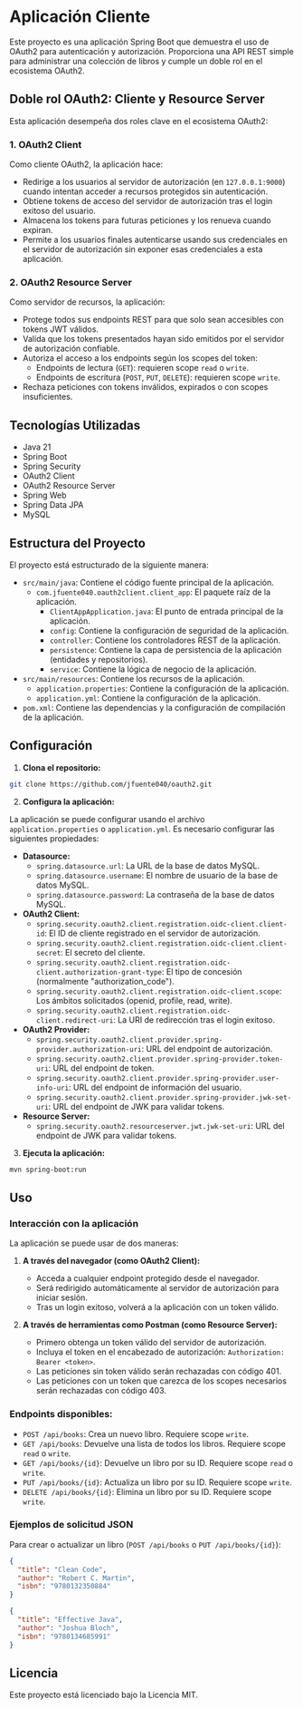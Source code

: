 # Aplicación Cliente

Este proyecto es una aplicación Spring Boot que demuestra el uso de OAuth2 para autenticación y autorización. Proporciona una API REST simple para administrar una colección de libros y cumple un doble rol en el ecosistema OAuth2.

## Doble rol OAuth2: Cliente y Resource Server

Esta aplicación desempeña dos roles clave en el ecosistema OAuth2:

### 1. OAuth2 Client
Como cliente OAuth2, la aplicación hace:
- Redirige a los usuarios al servidor de autorización (en `127.0.0.1:9000`) cuando intentan acceder a recursos protegidos sin autenticación.
- Obtiene tokens de acceso del servidor de autorización tras el login exitoso del usuario.
- Almacena los tokens para futuras peticiones y los renueva cuando expiran.
- Permite a los usuarios finales autenticarse usando sus credenciales en el servidor de autorización sin exponer esas credenciales a esta aplicación.

### 2. OAuth2 Resource Server
Como servidor de recursos, la aplicación:
- Protege todos sus endpoints REST para que solo sean accesibles con tokens JWT válidos.
- Valida que los tokens presentados hayan sido emitidos por el servidor de autorización confiable.
- Autoriza el acceso a los endpoints según los scopes del token:
  - Endpoints de lectura (`GET`): requieren scope `read` o `write`.
  - Endpoints de escritura (`POST`, `PUT`, `DELETE`): requieren scope `write`.
- Rechaza peticiones con tokens inválidos, expirados o con scopes insuficientes.

## Tecnologías Utilizadas

* Java 21
* Spring Boot
* Spring Security
* OAuth2 Client
* OAuth2 Resource Server
* Spring Web
* Spring Data JPA
* MySQL

## Estructura del Proyecto

El proyecto está estructurado de la siguiente manera:

* `src/main/java`: Contiene el código fuente principal de la aplicación.
    * `com.jfuente040.oauth2client.client_app`: El paquete raíz de la aplicación.
        * `ClientAppApplication.java`: El punto de entrada principal de la aplicación.
        * `config`: Contiene la configuración de seguridad de la aplicación.
        * `controller`: Contiene los controladores REST de la aplicación.
        * `persistence`: Contiene la capa de persistencia de la aplicación (entidades y repositorios).
        * `service`: Contiene la lógica de negocio de la aplicación.
* `src/main/resources`: Contiene los recursos de la aplicación.
    * `application.properties`: Contiene la configuración de la aplicación.
    * `application.yml`: Contiene la configuración de la aplicación.
* `pom.xml`: Contiene las dependencias y la configuración de compilación de la aplicación.

## Configuración

1. **Clona el repositorio:**

```bash
git clone https://github.com/jfuente040/oauth2.git
```

2. **Configura la aplicación:**

La aplicación se puede configurar usando el archivo `application.properties` o `application.yml`. Es necesario configurar las siguientes propiedades:

* **Datasource:**
    * `spring.datasource.url`: La URL de la base de datos MySQL.
    * `spring.datasource.username`: El nombre de usuario de la base de datos MySQL.
    * `spring.datasource.password`: La contraseña de la base de datos MySQL.
* **OAuth2 Client:**
    * `spring.security.oauth2.client.registration.oidc-client.client-id`: El ID de cliente registrado en el servidor de autorización.
    * `spring.security.oauth2.client.registration.oidc-client.client-secret`: El secreto del cliente.
    * `spring.security.oauth2.client.registration.oidc-client.authorization-grant-type`: El tipo de concesión (normalmente "authorization_code").
    * `spring.security.oauth2.client.registration.oidc-client.scope`: Los ámbitos solicitados (openid, profile, read, write).
    * `spring.security.oauth2.client.registration.oidc-client.redirect-uri`: La URI de redirección tras el login exitoso.
* **OAuth2 Provider:**
    * `spring.security.oauth2.client.provider.spring-provider.authorization-uri`: URL del endpoint de autorización.
    * `spring.security.oauth2.client.provider.spring-provider.token-uri`: URL del endpoint de token.
    * `spring.security.oauth2.client.provider.spring-provider.user-info-uri`: URL del endpoint de información del usuario.
    * `spring.security.oauth2.client.provider.spring-provider.jwk-set-uri`: URL del endpoint de JWK para validar tokens.
* **Resource Server:**
    * `spring.security.oauth2.resourceserver.jwt.jwk-set-uri`: URL del endpoint de JWK para validar tokens.

3. **Ejecuta la aplicación:**

```bash
mvn spring-boot:run
```

## Uso

### Interacción con la aplicación

La aplicación se puede usar de dos maneras:

1. **A través del navegador (como OAuth2 Client):**
   - Acceda a cualquier endpoint protegido desde el navegador.
   - Será redirigido automáticamente al servidor de autorización para iniciar sesión.
   - Tras un login exitoso, volverá a la aplicación con un token válido.

2. **A través de herramientas como Postman (como Resource Server):**
   - Primero obtenga un token válido del servidor de autorización.
   - Incluya el token en el encabezado de autorización: `Authorization: Bearer <token>`.
   - Las peticiones sin token válido serán rechazadas con código 401.
   - Las peticiones con un token que carezca de los scopes necesarios serán rechazadas con código 403.

### Endpoints disponibles:

* `POST /api/books`: Crea un nuevo libro. Requiere scope `write`.
* `GET /api/books`: Devuelve una lista de todos los libros. Requiere scope `read` o `write`.
* `GET /api/books/{id}`: Devuelve un libro por su ID. Requiere scope `read` o `write`.
* `PUT /api/books/{id}`: Actualiza un libro por su ID. Requiere scope `write`.
* `DELETE /api/books/{id}`: Elimina un libro por su ID. Requiere scope `write`.

### Ejemplos de solicitud JSON

Para crear o actualizar un libro (`POST /api/books` o `PUT /api/books/{id}`):

```json
{
  "title": "Clean Code",
  "author": "Robert C. Martin",
  "isbn": "9780132350884"
}
```

```json
{
  "title": "Effective Java",
  "author": "Joshua Bloch",
  "isbn": "9780134685991"
}
```

## Licencia

Este proyecto está licenciado bajo la Licencia MIT.